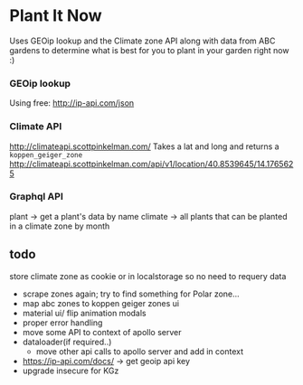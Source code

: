 # Plant It Now

Uses GEOip lookup and the Climate zone API along with data from ABC gardens to determine what is best for you to plant in your garden right now :)

### GEOip lookup

Using free: http://ip-api.com/json

### Climate API

http://climateapi.scottpinkelman.com/
Takes a lat and long and returns a `koppen_geiger_zone`
http://climateapi.scottpinkelman.com/api/v1/location/40.8539645/14.1765625

### Graphql API

plant -> get a plant's data by name
climate -> all plants that can be planted in a climate zone by month

## todo

store climate zone as cookie or in localstorage so no need to requery
data

- scrape zones again; try to find something for Polar zone...
- map abc zones to koppen geiger zones
  ui
- material ui/ flip animation modals
- proper error handling
- move some API to context of apollo server
- dataloader(if required..)
  - move other api calls to apollo server and add in context
- https://ip-api.com/docs/ -> get geoip api key
- upgrade insecure for KGz <meta http-equiv="Content-Security-Policy" content="upgrade-insecure-requests"> 

